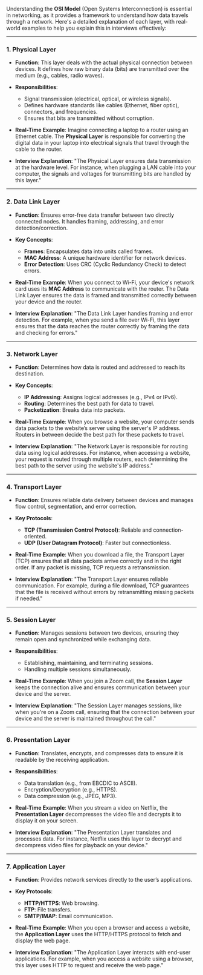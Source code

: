 Understanding the **OSI Model** (Open Systems Interconnection) is essential in networking, as it provides a framework to understand how data travels through a network. Here's a detailed explanation of each layer, with real-world examples to help you explain this in interviews effectively:

---

### **1. Physical Layer**
- **Function**: This layer deals with the actual physical connection between devices. It defines how raw binary data (bits) are transmitted over the medium (e.g., cables, radio waves).
- **Responsibilities**:
  - Signal transmission (electrical, optical, or wireless signals).
  - Defines hardware standards like cables (Ethernet, fiber optic), connectors, and frequencies.
  - Ensures that bits are transmitted without corruption.

- **Real-Time Example**:
  Imagine connecting a laptop to a router using an Ethernet cable. The **Physical Layer** is responsible for converting the digital data in your laptop into electrical signals that travel through the cable to the router.

- **Interview Explanation**:
  "The Physical Layer ensures data transmission at the hardware level. For instance, when plugging a LAN cable into your computer, the signals and voltages for transmitting bits are handled by this layer."

---

### **2. Data Link Layer**
- **Function**: Ensures error-free data transfer between two directly connected nodes. It handles framing, addressing, and error detection/correction.
- **Key Concepts**:
  - **Frames**: Encapsulates data into units called frames.
  - **MAC Address**: A unique hardware identifier for network devices.
  - **Error Detection**: Uses CRC (Cyclic Redundancy Check) to detect errors.

- **Real-Time Example**:
  When you connect to Wi-Fi, your device's network card uses its **MAC Address** to communicate with the router. The Data Link Layer ensures the data is framed and transmitted correctly between your device and the router.

- **Interview Explanation**:
  "The Data Link Layer handles framing and error detection. For example, when you send a file over Wi-Fi, this layer ensures that the data reaches the router correctly by framing the data and checking for errors."

---

### **3. Network Layer**
- **Function**: Determines how data is routed and addressed to reach its destination.
- **Key Concepts**:
  - **IP Addressing**: Assigns logical addresses (e.g., IPv4 or IPv6).
  - **Routing**: Determines the best path for data to travel.
  - **Packetization**: Breaks data into packets.

- **Real-Time Example**:
  When you browse a website, your computer sends data packets to the website’s server using the server's IP address. Routers in between decide the best path for these packets to travel.

- **Interview Explanation**:
  "The Network Layer is responsible for routing data using logical addresses. For instance, when accessing a website, your request is routed through multiple routers, each determining the best path to the server using the website's IP address."

---

### **4. Transport Layer**
- **Function**: Ensures reliable data delivery between devices and manages flow control, segmentation, and error correction.
- **Key Protocols**:
  - **TCP (Transmission Control Protocol)**: Reliable and connection-oriented.
  - **UDP (User Datagram Protocol)**: Faster but connectionless.

- **Real-Time Example**:
  When you download a file, the Transport Layer (TCP) ensures that all data packets arrive correctly and in the right order. If any packet is missing, TCP requests a retransmission.

- **Interview Explanation**:
  "The Transport Layer ensures reliable communication. For example, during a file download, TCP guarantees that the file is received without errors by retransmitting missing packets if needed."

---

### **5. Session Layer**
- **Function**: Manages sessions between two devices, ensuring they remain open and synchronized while exchanging data.
- **Responsibilities**:
  - Establishing, maintaining, and terminating sessions.
  - Handling multiple sessions simultaneously.

- **Real-Time Example**:
  When you join a Zoom call, the **Session Layer** keeps the connection alive and ensures communication between your device and the server.

- **Interview Explanation**:
  "The Session Layer manages sessions, like when you're on a Zoom call, ensuring that the connection between your device and the server is maintained throughout the call."

---

### **6. Presentation Layer**
- **Function**: Translates, encrypts, and compresses data to ensure it is readable by the receiving application.
- **Responsibilities**:
  - Data translation (e.g., from EBCDIC to ASCII).
  - Encryption/Decryption (e.g., HTTPS).
  - Data compression (e.g., JPEG, MP3).

- **Real-Time Example**:
  When you stream a video on Netflix, the **Presentation Layer** decompresses the video file and decrypts it to display it on your screen.

- **Interview Explanation**:
  "The Presentation Layer translates and processes data. For instance, Netflix uses this layer to decrypt and decompress video files for playback on your device."

---

### **7. Application Layer**
- **Function**: Provides network services directly to the user’s applications.
- **Key Protocols**:
  - **HTTP/HTTPS**: Web browsing.
  - **FTP**: File transfers.
  - **SMTP/IMAP**: Email communication.

- **Real-Time Example**:
  When you open a browser and access a website, the **Application Layer** uses the HTTP/HTTPS protocol to fetch and display the web page.

- **Interview Explanation**:
  "The Application Layer interacts with end-user applications. For example, when you access a website using a browser, this layer uses HTTP to request and receive the web page."
